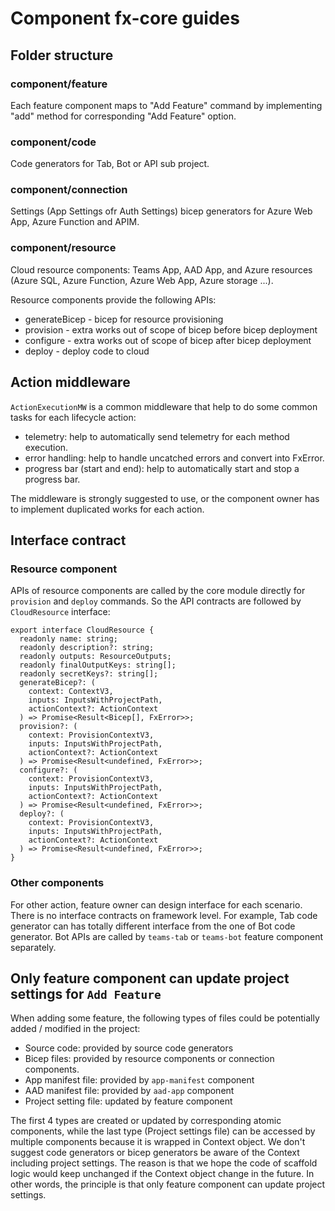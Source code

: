 # Component fx-core guides

## Folder structure

### component/feature 

Each feature component maps to "Add Feature" command by implementing "add" method for corresponding "Add Feature" option.
  
### component/code

Code generators for Tab, Bot or API sub project.

### component/connection

Settings (App Settings ofr Auth Settings) bicep generators for Azure Web App, Azure Function and APIM.

### component/resource

Cloud resource components: Teams App, AAD App, and Azure resources (Azure SQL, Azure Function, Azure Web App, Azure storage ...).

Resource components provide the following APIs:
* generateBicep - bicep for resource provisioning
* provision - extra works out of scope of bicep before bicep deployment
* configure - extra works out of scope of bicep after bicep deployment
* deploy - deploy code to cloud
  
## Action middleware

`ActionExecutionMW` is a common middleware that help to do some common tasks for each lifecycle action:
* telemetry: help to automatically send telemetry for each method execution.
* error handling: help to handle uncatched errors and convert into FxError.
* progress bar (start and end): help to automatically start and stop a progress bar.

The middleware is strongly suggested to use, or the component owner has to implement duplicated works for each action.

## Interface contract

### Resource component

APIs of resource components are called by the core module directly for `provision` and `deploy` commands. So the API contracts are followed by `CloudResource` interface:

```
export interface CloudResource {
  readonly name: string;
  readonly description?: string;
  readonly outputs: ResourceOutputs;
  readonly finalOutputKeys: string[];
  readonly secretKeys?: string[];
  generateBicep?: (
    context: ContextV3,
    inputs: InputsWithProjectPath,
    actionContext?: ActionContext
  ) => Promise<Result<Bicep[], FxError>>;
  provision?: (
    context: ProvisionContextV3,
    inputs: InputsWithProjectPath,
    actionContext?: ActionContext
  ) => Promise<Result<undefined, FxError>>;
  configure?: (
    context: ProvisionContextV3,
    inputs: InputsWithProjectPath,
    actionContext?: ActionContext
  ) => Promise<Result<undefined, FxError>>;
  deploy?: (
    context: ProvisionContextV3,
    inputs: InputsWithProjectPath,
    actionContext?: ActionContext
  ) => Promise<Result<undefined, FxError>>;
}
```

### Other components

For other action, feature owner can design interface for each scenario. There is no interface contracts on framework level. 
For example, Tab code generator can has totally different interface from the one of Bot code generator. Bot APIs are called by `teams-tab` or `teams-bot` feature component separately.

## Only feature component can update project settings for `Add Feature`

When adding some feature, the following types of files could be potentially added / modified in the project:

* Source code: provided by source code generators
* Bicep files: provided by resource components or connection components.
* App manifest file: provided by `app-manifest` component
* AAD manifest file: provided by `aad-app` component
* Project setting file: updated by feature component

The first 4 types are created or updated by corresponding atomic components, while the last type (Project settings file) can be accessed by multiple components because it is wrapped in Context object. We don't suggest code generators or bicep generators be aware of the Context including project settings. The reason is that we hope the code of scaffold logic would keep unchanged if the Context object change in the future. In other words, the principle is that only feature component can update project settings.

